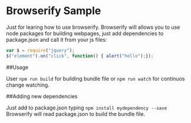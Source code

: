 # Browserify Sample
Just for learing how to use browserify.
Browserify will allows you to use node packages for building webpages, just add dependencies to package.json and call it from your js files:

````javascript
var $ = require("jquery");
$("element").on("click", function() { alert("hello");});
````

##Usage

User ``npm run build`` for building bundle file or ``npm run watch`` for continuos change watching. 

##Adding new dependencies

Just add to package.json typing ``npm install mydependency --save`` Browserify will read package.json to build the bundle file.



